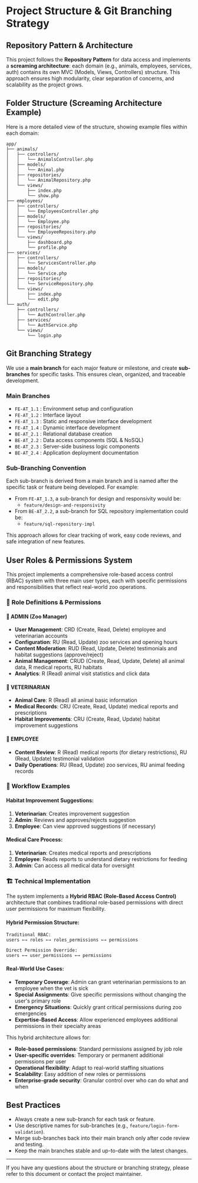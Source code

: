 # Project Structure & Git Branching Strategy

## Repository Pattern & Architecture

This project follows the **Repository Pattern** for data access and implements a **screaming architecture**: each domain (e.g., animals, employees, services, auth) contains its own MVC (Models, Views, Controllers) structure. This approach ensures high modularity, clear separation of concerns, and scalability as the project grows.

## Folder Structure (Screaming Architecture Example)

Here is a more detailed view of the structure, showing example files within each domain:

```
app/
├── animals/
│   ├── controllers/
│   │   └── AnimalsController.php
│   ├── models/
│   │   └── Animal.php
│   ├── repositories/
│   │   └── AnimalRepository.php
│   └── views/
│       ├── index.php
│       └── show.php
├── employees/
│   ├── controllers/
│   │   └── EmployeesController.php
│   ├── models/
│   │   └── Employee.php
│   ├── repositories/
│   │   └── EmployeeRepository.php
│   └── views/
│       ├── dashboard.php
│       └── profile.php
├── services/
│   ├── controllers/
│   │   └── ServicesController.php
│   ├── models/
│   │   └── Service.php
│   ├── repositories/
│   │   └── ServiceRepository.php
│   └── views/
│       ├── index.php
│       └── edit.php
└── auth/
    ├── controllers/
    │   └── AuthController.php
    ├── services/
    │   └── AuthService.php
    └── views/
        └── login.php
```

## Git Branching Strategy

We use a **main branch** for each major feature or milestone, and create **sub-branches** for specific tasks. This ensures clean, organized, and traceable development.

### Main Branches
- `FE-AT_1.1` : Environment setup and configuration
- `FE-AT_1.2` : Interface layout
- `FE-AT_1.3` : Static and responsive interface development
- `FE-AT_1.4` : Dynamic interface development
- `BE-AT_2.1` : Relational database creation
- `BE-AT_2.2` : Data access components (SQL & NoSQL)
- `BE-AT_2.3` : Server-side business logic components
- `BE-AT_2.4` : Application deployment documentation

### Sub-Branching Convention
Each sub-branch is derived from a main branch and is named after the specific task or feature being developed. For example:

- From `FE-AT_1.3`, a sub-branch for design and responsivity would be:
  - `feature/design-and-responsivity`
- From `BE-AT_2.2`, a sub-branch for SQL repository implementation could be:
  - `feature/sql-repository-impl`

This approach allows for clear tracking of work, easy code reviews, and safe integration of new features.

## User Roles & Permissions System

This project implements a comprehensive role-based access control (RBAC) system with three main user types, each with specific permissions and responsibilities that reflect real-world zoo operations.

### 👥 **Role Definitions & Permissions**

#### 🔧 **ADMIN (Zoo Manager)**
- **User Management**: CRD (Create, Read, Delete) employee and veterinarian accounts
- **Configuration**: RU (Read, Update) zoo services and opening hours
- **Content Moderation**: RUD (Read, Update, Delete) testimonials and habitat suggestions (approve/reject)
- **Animal Management**: CRUD (Create, Read, Update, Delete) all animal data, R medical reports, RU habitats
- **Analytics**: R (Read) animal visit statistics and click data

#### 🏥 **VETERINARIAN**
- **Animal Care**: R (Read) all animal basic information
- **Medical Records**: CRU (Create, Read, Update) medical reports and prescriptions
- **Habitat Improvements**: CRU (Create, Read, Update) habitat improvement suggestions

#### 👷 **EMPLOYEE**
- **Content Review**: R (Read) medical reports (for dietary restrictions), RU (Read, Update) testimonial validation
- **Daily Operations**: RU (Read, Update) zoo services, RU animal feeding records

### 🔄 **Workflow Examples**

#### Habitat Improvement Suggestions:
1. **Veterinarian**: Creates improvement suggestion
2. **Admin**: Reviews and approves/rejects suggestion
3. **Employee**: Can view approved suggestions (if necessary)

#### Medical Care Process:
1. **Veterinarian**: Creates medical reports and prescriptions
2. **Employee**: Reads reports to understand dietary restrictions for feeding
3. **Admin**: Can access all medical data for oversight

### 🏗️ **Technical Implementation**

The system implements a **Hybrid RBAC (Role-Based Access Control)** architecture that combines traditional role-based permissions with direct user permissions for maximum flexibility.

#### **Hybrid Permission Structure:**
```
Traditional RBAC:
users ←→ roles ←→ roles_permissions ←→ permissions

Direct Permission Override:
users ←→ user_permissions ←→ permissions
```

#### **Real-World Use Cases:**
- **Temporary Coverage**: Admin can grant veterinarian permissions to an employee when the vet is sick
- **Special Assignments**: Give specific permissions without changing the user's primary role
- **Emergency Situations**: Quickly grant critical permissions during zoo emergencies
- **Expertise-Based Access**: Allow experienced employees additional permissions in their specialty areas

This hybrid architecture allows for:
- **Role-based permissions**: Standard permissions assigned by job role
- **User-specific overrides**: Temporary or permanent additional permissions per user
- **Operational flexibility**: Adapt to real-world staffing situations
- **Scalability**: Easy addition of new roles or permissions
- **Enterprise-grade security**: Granular control over who can do what and when

## Best Practices
- Always create a new sub-branch for each task or feature.
- Use descriptive names for sub-branches (e.g., `feature/login-form-validation`).
- Merge sub-branches back into their main branch only after code review and testing.
- Keep the main branches stable and up-to-date with the latest changes.

---

If you have any questions about the structure or branching strategy, please refer to this document or contact the project maintainer.

